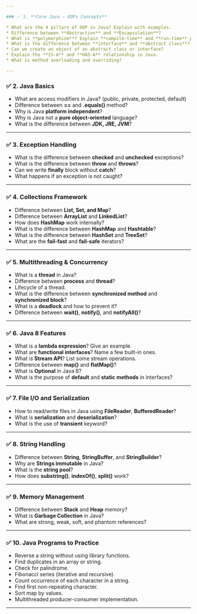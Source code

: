 ```yaml
---

### ✅ 1. **Core Java – OOPs Concepts**

* What are the 4 pillars of OOP in Java? Explain with examples.
* Difference between **Abstraction** and **Encapsulation**?
* What is **polymorphism**? Explain **compile-time** and **run-time** polymorphism.
* What is the difference between **interface** and **abstract class**?
* Can we create an object of an abstract class or interface?
* Explain the **IS-A** and **HAS-A** relationship in Java.
* What is method overloading and overriding?

---
```


### ✅ 2. **Java Basics**

* What are access modifiers in Java? (public, private, protected, default)
* Difference between **==** and **.equals()** method?
* Why is Java **platform independent**?
* Why is Java not a **pure object-oriented** language?
* What is the difference between **JDK, JRE, JVM**?

---

### ✅ 3. **Exception Handling**

* What is the difference between **checked** and **unchecked** exceptions?
* What is the difference between **throw** and **throws**?
* Can we write **finally** block without **catch**?
* What happens if an exception is not caught?

---

### ✅ 4. **Collections Framework**

* Difference between **List, Set, and Map**?
* Difference between **ArrayList** and **LinkedList**?
* How does **HashMap** work internally?
* What is the difference between **HashMap** and **Hashtable**?
* What is the difference between **HashSet** and **TreeSet**?
* What are the **fail-fast** and **fail-safe** iterators?

---

### ✅ 5. **Multithreading & Concurrency**

* What is a **thread** in Java?
* Difference between **process** and **thread**?
* Lifecycle of a thread.
* What is the difference between **synchronized method** and **synchronized block**?
* What is a **deadlock** and how to prevent it?
* Difference between **wait()**, **notify()**, and **notifyAll()**?

---

### ✅ 6. **Java 8 Features**

* What is a **lambda expression**? Give an example.
* What are **functional interfaces**? Name a few built-in ones.
* What is **Stream API**? List some stream operations.
* Difference between **map()** and **flatMap()**?
* What is **Optional** in Java 8?
* What is the purpose of **default** and **static methods** in interfaces?

---

### ✅ 7. **File I/O and Serialization**

* How to read/write files in Java using **FileReader**, **BufferedReader**?
* What is **serialization** and **deserialization**?
* What is the use of **transient** keyword?

---

### ✅ 8. **String Handling**

* Difference between **String**, **StringBuffer**, and **StringBuilder**?
* Why are **Strings immutable** in Java?
* What is the **string pool**?
* How does **substring()**, **indexOf()**, **split()** work?

---

### ✅ 9. **Memory Management**

* Difference between **Stack** and **Heap** memory?
* What is **Garbage Collection** in Java?
* What are strong, weak, soft, and phantom references?

---

### ✅ 10. **Java Programs to Practice**

* Reverse a string without using library functions.
* Find duplicates in an array or string.
* Check for palindrome.
* Fibonacci series (iterative and recursive).
* Count occurrence of each character in a string.
* Find first non-repeating character.
* Sort map by values.
* Multithreaded producer-consumer implementation.

---

